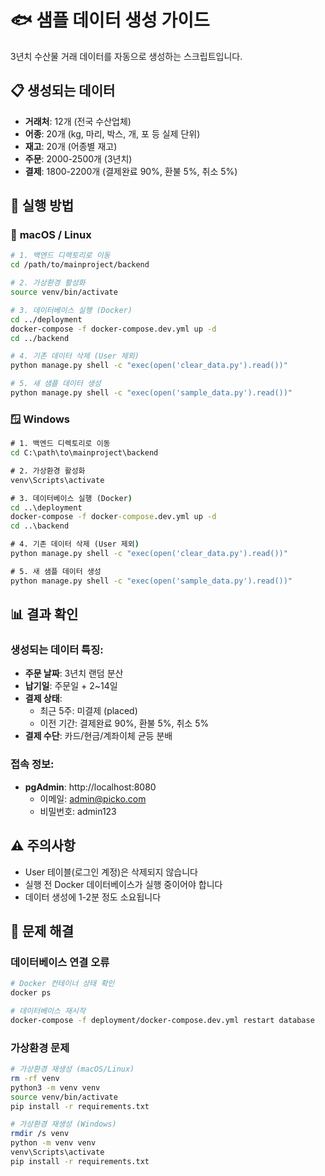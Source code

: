 # 🐟 샘플 데이터 생성 가이드

3년치 수산물 거래 데이터를 자동으로 생성하는 스크립트입니다.

## 📋 생성되는 데이터
- **거래처**: 12개 (전국 수산업체)
- **어종**: 20개 (kg, 마리, 박스, 개, 포 등 실제 단위)
- **재고**: 20개 (어종별 재고)
- **주문**: 2000-2500개 (3년치)
- **결제**: 1800-2200개 (결제완료 90%, 환불 5%, 취소 5%)

## 🚀 실행 방법

### 🍎 **macOS / Linux**
```bash
# 1. 백엔드 디렉토리로 이동
cd /path/to/mainproject/backend

# 2. 가상환경 활성화
source venv/bin/activate

# 3. 데이터베이스 실행 (Docker)
cd ../deployment
docker-compose -f docker-compose.dev.yml up -d
cd ../backend

# 4. 기존 데이터 삭제 (User 제외)
python manage.py shell -c "exec(open('clear_data.py').read())"

# 5. 새 샘플 데이터 생성
python manage.py shell -c "exec(open('sample_data.py').read())"
```

### 🪟 **Windows**
```cmd
# 1. 백엔드 디렉토리로 이동
cd C:\path\to\mainproject\backend

# 2. 가상환경 활성화
venv\Scripts\activate

# 3. 데이터베이스 실행 (Docker)
cd ..\deployment
docker-compose -f docker-compose.dev.yml up -d
cd ..\backend

# 4. 기존 데이터 삭제 (User 제외)
python manage.py shell -c "exec(open('clear_data.py').read())"

# 5. 새 샘플 데이터 생성
python manage.py shell -c "exec(open('sample_data.py').read())"
```

## 📊 결과 확인

### 생성되는 데이터 특징:
- **주문 날짜**: 3년치 랜덤 분산
- **납기일**: 주문일 + 2~14일
- **결제 상태**:
  - 최근 5주: 미결제 (placed)
  - 이전 기간: 결제완료 90%, 환불 5%, 취소 5%
- **결제 수단**: 카드/현금/계좌이체 균등 분배

### 접속 정보:
- **pgAdmin**: http://localhost:8080
  - 이메일: admin@picko.com
  - 비밀번호: admin123

## ⚠️ 주의사항
- User 테이블(로그인 계정)은 삭제되지 않습니다
- 실행 전 Docker 데이터베이스가 실행 중이어야 합니다
- 데이터 생성에 1-2분 정도 소요됩니다

## 🔧 문제 해결

### 데이터베이스 연결 오류
```bash
# Docker 컨테이너 상태 확인
docker ps

# 데이터베이스 재시작
docker-compose -f deployment/docker-compose.dev.yml restart database
```

### 가상환경 문제
```bash
# 가상환경 재생성 (macOS/Linux)
rm -rf venv
python3 -m venv venv
source venv/bin/activate
pip install -r requirements.txt

# 가상환경 재생성 (Windows)
rmdir /s venv
python -m venv venv
venv\Scripts\activate
pip install -r requirements.txt
```